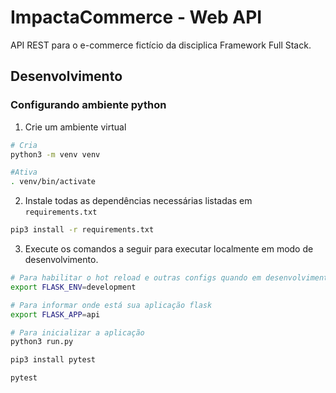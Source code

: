 # ImpactaCommerce - Web API

API REST para o e-commerce fictício da disciplica Framework Full Stack.

## Desenvolvimento

### Configurando ambiente python

1. Crie um ambiente virtual 
```sh 
# Cria
python3 -m venv venv

#Ativa
. venv/bin/activate
```
2. Instale todas as dependências necessárias listadas em `requirements.txt`
```sh
pip3 install -r requirements.txt
```
3. Execute os comandos a seguir para executar localmente em modo de desenvolvimento.

```sh
# Para habilitar o hot reload e outras configs quando em desenvolvimento
export FLASK_ENV=development

# Para informar onde está sua aplicação flask
export FLASK_APP=api

# Para inicializar a aplicação
python3 run.py

pip3 install pytest

pytest
```
